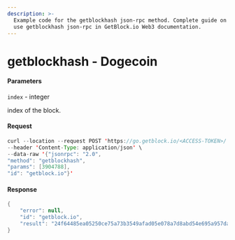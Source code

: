 ```yaml
---
description: >-
  Example code for the getblockhash json-rpc method. Сomplete guide on how to
  use getblockhash json-rpc in GetBlock.io Web3 documentation.
---
```


# getblockhash - Dogecoin

#### Parameters

`index` - integer

index of the block.

#### Request

```java
curl --location --request POST 'https://go.getblock.io/<ACCESS-TOKEN>/' \
--header 'Content-Type: application/json' \
--data-raw '{"jsonrpc": "2.0",
"method": "getblockhash",
"params": [3904788],
"id": "getblock.io"}'
```

#### Response

```java
{
    "error": null,
    "id": "getblock.io",
    "result": "24f64485ea05250ce75a73b3549afad05e078a7d8abd54e695a957dadee264fa"
}
```
